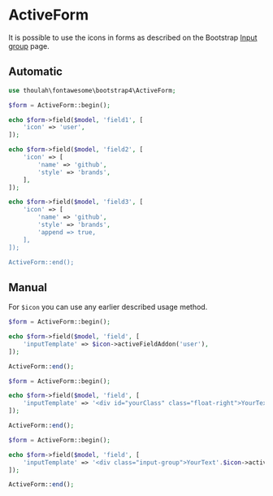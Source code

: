 # ActiveForm

It is possible to use the icons in forms as described on the Bootstrap [Input group](https://getbootstrap.com/docs/4.3/components/input-group/) page.

## Automatic

```php
use thoulah\fontawesome\bootstrap4\ActiveForm;

$form = ActiveForm::begin();

echo $form->field($model, 'field1', [
	'icon' => 'user',
]);

echo $form->field($model, 'field2', [
	'icon' => [
		'name' => 'github',
		'style' => 'brands',
	],
]);

echo $form->field($model, 'field3', [
	'icon' => [
		'name' => 'github',
		'style' => 'brands',
        'append => true,
	],
]);

ActiveForm::end();
```

## Manual

For `$icon` you can use any earlier described usage method.

```php
$form = ActiveForm::begin();

echo $form->field($model, 'field', [
	'inputTemplate' => $icon->activeFieldAddon('user'),
]);

ActiveForm::end();
```

```php
$form = ActiveForm::begin();

echo $form->field($model, 'field', [
	'inputTemplate' => '<div id="yourClass" class="float-right">YourText</div>'.$icon->activeFieldAddon('font-awesome', ['style' => 'brands']),
]);

ActiveForm::end();
```

```php
$form = ActiveForm::begin();

echo $form->field($model, 'field', [
	'inputTemplate' => '<div class="input-group">YourText'.$icon->activeFieldIcon('font-awesome', ['style' => 'brands']).'{input}</div>',
]);

ActiveForm::end();
```
